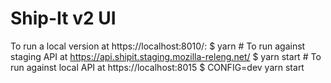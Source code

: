 Ship-It v2 UI
=============

To run a local version at https://localhost:8010/:
    $ yarn
    # To run against staging API at https://api.shipit.staging.mozilla-releng.net/
    $ yarn start
    # To run against local API at https://localhost:8015
    $ CONFIG=dev yarn start
